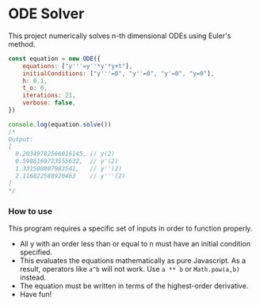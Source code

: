 # ODE Solver
This project numerically solves n-th dimensional ODEs using Euler's method. 

```js
const equation = new ODE({
    equations: ["y'''=y''*y'*y+t"],
    initialConditions: ["y'''=0", "y''=0", "y'=0", "y=0"],
    h: 0.1,
    t_o: 0,
    iterations: 21,
    verbose: false,
})

console.log(equation.solve())
/*
Output:
[
  0.20349782566016145, // y(2)
  0.5986169723555632,  // y'(2)
  1.331508807983541,   // y''(2)
  2.116822588920463    // y'''(2)
]
*/
```

### How to use
This program requires a specific set of inputs in order to function properly.

* All y with an order less than or equal to n must have an initial condition specified.
* This evaluates the equations mathematically as pure Javascript. As a result, operators like `a^b` will not work. Use `a ** b` or `Math.pow(a,b)` instead.
* The equation must be written in terms of the highest-order derivative.
* Have fun!
